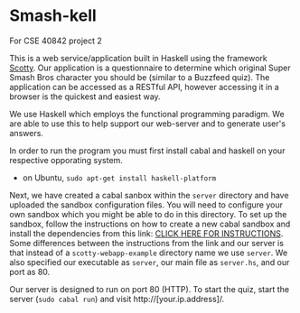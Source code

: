 # Smash-kell
For CSE 40842 project 2

This is a web service/application built in Haskell using the framework [Scotty](https://github.com/scotty-web/scotty). Our application is a questionnaire to determine which original Super Smash Bros character you should be (similar to a Buzzfeed quiz). The application can be accessed as a RESTful API, however accessing it in a browser is the quickest and easiest way. 

We use Haskell which employs the functional programming paradigm. We are able to use this to help support our web-server and to generate user's answers.

In order to run the program you must first install cabal and haskell on your respective opporating system. 
* on Ubuntu, `sudo apt-get install haskell-platform`

Next, we have created a cabal sanbox within the `server` directory and have uploaded the sandbox configuration files. You will need to configure your own sandbox which you might be able to do in this directory. To set up the sandbox, follow the instructions on how to create a new cabal sandbox and install the dependencies from this link: [CLICK HERE FOR INSTRUCTIONS](https://dev.to/parambirs/how-to-write-a-haskell-web-servicefrom-scratch---part-3-5en6). Some differences between the instructions from the link and our server is that instead of a `scotty-webapp-example` directory name we use `server`. We also specified our executable as `server`, our main file as `server.hs`, and our port as 80.

Our server is designed to run on port 80 (HTTP). To start the quiz, start the server (`sudo cabal run`) and visit http://[your.ip.address]/.
